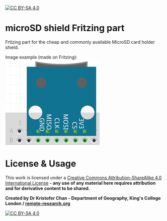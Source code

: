 [![CC BY-SA 4.0][cc-by-sa-shield]][cc-by-sa]

# microSD shield Fritzing part
Frtizing part for the cheap and commonly available MicroSD card holder shield.


Image example (made on Fritzing):
![microSD shield](KCL_MicroSD.PNG)


# License & Usage
This work is licensed under a [Creative Commons Attribution-ShareAlike 4.0 International License](http://creativecommons.org/licenses/by-sa/4.0/) **- any use of any material here requires attribution and for derivative content to be shared.**

**Created by Dr Kristofer Chan - Department of Geography, King's College London / [remote-research.org](https://remote-research.org)**

[![CC BY-SA 4.0][cc-by-sa-image]][cc-by-sa]

[cc-by-sa]: http://creativecommons.org/licenses/by-sa/4.0/
[cc-by-sa-image]: https://licensebuttons.net/l/by-sa/4.0/88x31.png
[cc-by-sa-shield]: https://img.shields.io/badge/License-CC%20BY--SA%204.0-lightgrey.svg
